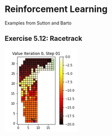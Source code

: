 # Reinforcement Learning
Examples from Sutton and Barto

## Exercise 5.12: Racetrack

![racetrack](images/john_hunter_2020.gif)
